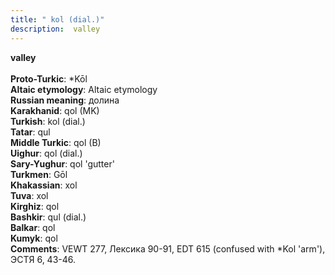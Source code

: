 ```yaml
---
title: " kol (dial.)"
description:  valley
---
```

<p data-pagefind-weight="0.5">
<strong> valley</strong><br><br>
<strong>Proto-Turkic</strong>:  *Kōl<br>
<strong>Altaic etymology</strong>:  Altaic etymology<br>
<strong>Russian meaning</strong>:  долина<br>
<strong>Karakhanid</strong>:  qol (MK)<br>
<strong>Turkish</strong>:  kol (dial.)<br>
<strong>Tatar</strong>:  qul<br>
<strong>Middle Turkic</strong>:  qol (B)<br>
<strong>Uighur</strong>:  qol (dial.)<br>
<strong>Sary-Yughur</strong>:  qol 'gutter'<br>
<strong>Turkmen</strong>:  Gōl<br>
<strong>Khakassian</strong>:  xol<br>
<strong>Tuva</strong>:  xol<br>
<strong>Kirghiz</strong>:  qol<br>
<strong>Bashkir</strong>:  qul (dial.)<br>
<strong>Balkar</strong>:  qol<br>
<strong>Kumyk</strong>:  qol<br>
<strong>Comments</strong>:  VEWT 277, Лексика 90-91, EDT 615 (confused with *Kol 'arm'), ЭСТЯ 6, 43-46.<br>

</p>
